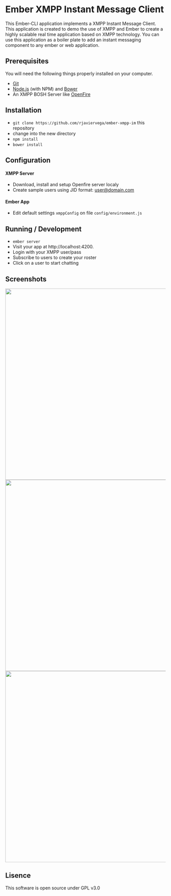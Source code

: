 # Ember XMPP Instant Message Client

This Ember-CLI application implements a XMPP Instant Message Client. This application is created to demo the use of XMPP and Ember to create a highly scalable real time application based on XMPP technology. You can use this application as a boiler plate to add an instant messaging component to any ember or web application.

## Prerequisites

You will need the following things properly installed on your computer.

* [Git](http://git-scm.com/)
* [Node.js](http://nodejs.org/) (with NPM) and [Bower](http://bower.io/)
* An XMPP BOSH Server like [OpenFire](https://www.igniterealtime.org/projects/openfire/)

## Installation

* `git clone https://github.com/rjaviervega/ember-xmpp-im` this repository
* change into the new directory
* `npm install`
* `bower install`


## Configuration

#### XMPP Server
* Download, install and setup Openfire server localy
* Create sample users using JID format: user@domain.com

#### Ember App
* Edit default settings `xmppConfig` on file `config/environment.js`

## Running / Development

* `ember server`
* Visit your app at http://localhost:4200.
* Login with your XMPP user/pass
* Subscribe to users to create your roster
* Click on a user to start chatting

## Screenshots

<img src="https://raw.githubusercontent.com/rjaviervega/ember-xmpp-im/master/screenshots/Screen%20Shot%202014-12-26%20at%208.20.15%20PM.png" width="600"/>

<img src="https://raw.githubusercontent.com/rjaviervega/ember-xmpp-im/master/screenshots/Screen%20Shot%202014-12-26%20at%208.20.25%20PM.png" width="600">

<img src="https://raw.githubusercontent.com/rjaviervega/ember-xmpp-im/master/screenshots/Screen%20Shot%202014-12-26%20at%208.21.54%20PM.png" width="600">

## Lisence

This software is open source under GPL v3.0


